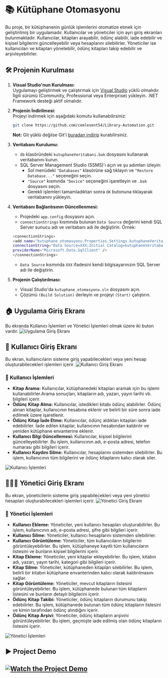 # 📚 Kütüphane Otomasyonu

Bu proje, bir kütüphanenin günlük işlemlerini otomatize etmek için geliştirilmiş bir uygulamadır. Kullanıcılar ve yöneticiler için ayrı giriş ekranları bulunmaktadır. Kullanıcılar, kitapları arayabilir, ödünç alabilir, iade edebilir ve kişisel bilgilerini güncelleyebilir veya hesaplarını silebilirler. Yöneticiler ise kullanıcıları ve kitapları yönetebilir, ödünç kitapları takip edebilir ve arşivleyebilirler.

## 🛠️ Projenin Kurulması

1. **Visual Studio'nun Kurulması:**  
   Uygulamayı geliştirmek ve çalıştırmak için [Visual Studio](https://visualstudio.microsoft.com/) yüklü olmalıdır. İlgili sürümü (Community, Professional veya Enterprise) yükleyin. .NET Framework desteği aktif olmalıdır.

2. **Projenin İndirilmesi:**  
   Projeyi indirmek için aşağıdaki komutu kullanabilirsiniz:

   ```bash
   git clone https://github.com/cemlevent54/Library-Automation.git
   ```

   **Not:** Git yüklü değilse Git'i [buradan indirip](https://git-scm.com/) kurabilirsiniz.

3. **Veritabanı Kurulumu:**
   - `db` klasöründeki `kutuphaneVeritabani.bak` dosyasını kullanarak veritabanını kurun.
   - SQL Server Management Studio (SSMS)'ı açın ve şu adımları izleyin:
     - Sol menüdeki `"Databases"` klasörüne sağ tıklayın ve `"Restore Database..."` seçeneğini seçin.
     - `"Source"` kısmında `"Device"` seçeneğini işaretleyin ve `.bak` dosyasını seçin.
     - Gerekli işlemleri tamamladıktan sonra `OK` butonuna tıklayarak veritabanını yükleyin.
4. **Veritabanı Bağlantısının Güncellenmesi:**
   - Projedeki `app.config` dosyasını açın.
   - `connectionStrings` kısmında bulunan `Data Source` değerini kendi SQL Server sunucu adı ve veritabanı adı ile değiştirin. Örnek:
   ```bash
   <connectionStrings>
   <add name="kutuphane_otomasyonu.Properties.Settings.kutuphaneVeritabaniConnectionString"
   connectionString="Data Source=XXX;Initial Catalog=kutuphaneVeritabani;Integrated Security=True;TrustServerCertificate=True;Encrypt=False;"
   providerName="Microsoft.Data.SqlClient" />
   </connectionStrings>
   ```
   - `Data Source` kısmında `XXX` ifadesini kendi bilgisayarınızın SQL Server adı ile değiştirin.
5. **Projenin Çalıştırılması:**
   - Visual Studio'da `kutuphane_otomasyonu.sln` dosyasını açın.
   - Çözümü `(Build Solution)` derleyin ve projeyi `(Start)` çalıştırın.

## 🏠 Uygulama Giriş Ekranı

Bu ekranda Kullanıcı İşlemleri ve Yönetici İşlemleri olmak üzere iki buton vardır.
![Uygulama Giriş Ekranı](https://r.resimlink.com/38FtDA4PzR.jpg)

## 👤 Kullanıcı Giriş Ekranı

Bu ekran, kullanıcıların sisteme giriş yapabilecekleri veya yeni hesap oluşturabilecekleri işlemleri içerir.
![Kullanıcı Giriş Ekranı](https://r.resimlink.com/5E4nUy3A.jpg)

### 👥 Kullanıcı İşlemleri

- **Kitap Arama:** Kullanıcılar, kütüphanedeki kitapları aramak için bu işlemi kullanabilirler.Arama sonuçları, kitapların adı, yazarı, yayın tarihi vb. bilgileri içerir.
- **Ödünç Kitap Alma:** Kullanıcılar, istedikleri kitabı ödünç alabilirler. Ödünç alınan kitaplar, kullanıcının hesabına eklenir ve belirli bir süre sonra iade edilmek üzere işaretlenir.
- **Ödünç Kitap İade Etme:** Kullanıcılar, ödünç aldıkları kitapları iade edebilirler. İade edilen kitaplar, kullanıcının hesabından kaldırılır ve yeniden kütüphane envanterine eklenir.
- **Kullanıcı Bilgi Güncellemesi:** Kullanıcılar, kişisel bilgilerini güncelleyebilirler. Bu işlem, kullanıcının adı, e-posta adresi, telefon numarası gibi bilgileri içerir.
- **Kullanıcı Kaydını Silme:** Kullanıcılar, hesaplarını sistemden silebilirler. Bu işlem, kullanıcının tüm bilgilerini ve ödünç kitaplarını kalıcı olarak siler.

![Kullanıcı İşlemleri](https://r.resimlink.com/khYqNEZQT.jpg)

## 👨🏻‍💼 Yönetici Giriş Ekranı

Bu ekran, yöneticilerin sisteme giriş yapabilecekleri veya yeni yönetici hesapları oluşturabilecekleri işlemleri içerir.
![Yönetici Giriş Ekranı](https://r.resimlink.com/ksjhdvi2N6K.jpg)

### 💼 Yönetici İşlemleri

- **Kullanıcı Ekleme:** Yöneticiler, yeni kullanıcı hesapları oluşturabilirler. Bu işlem, kullanıcının adı, e-posta adresi, şifre gibi bilgileri içerir.
- **Kullanıcı Silme:** Yöneticiler, kullanıcı hesaplarını sistemden silebilirler.
- **Kullanıcı Görüntüleme:** Yöneticiler, tüm kullanıcıların bilgilerini görüntüleyebilirler. Bu işlem, kütüphaneye kayıtlı tüm kullanıcıların listesini ve bunların kişisel bilgilerini içerir.
- **Kitap Ekleme:** Yöneticiler, yeni kitaplar ekleyebilirler. Bu işlem, kitabın adı, yazarı, yayın tarihi, kategori gibi bilgileri içerir.
- **Kitap Silme:** Yöneticiler, kütüphaneden kitapları silebilirler. Bu işlem, belirli bir kitabın kütüphane envanterinden kalıcı olarak kaldırılmasını sağlar.
- **Kitap Görüntüleme:** Yöneticiler, mevcut kitapların listesini görüntüleyebilirler. Bu işlem, kütüphanede bulunan tüm kitapların listesini ve bunların detaylı bilgilerini içerir.
- **Ödünç Kitap Takibi:** Yöneticiler, ödünç kitapların durumunu takip edebilirler. Bu işlem, kütüphanede bulunan tüm ödünç kitapların listesini ve kimin tarafından ödünç alındığını içerir.
- **Ödünç Kitap Arşivi:** Yöneticiler, ödünç kitapların arşivini görüntüleyebilirler. Bu işlem, geçmişte iade edilmiş olan ödünç kitapların listesini içerir.

![Yönetici İşlemleri](https://r.resimlink.com/cFpOH.jpg)

## ▶️ Project Demo

## [![Watch the Project Demo](https://img.youtube.com/vi/82mglsxNeFY/0.jpg)](https://www.youtube.com/watch?v=82mglsxNeFY)
